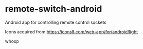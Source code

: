 # remote-switch-android
Android app for controlling remote control sockets

Icons acquired from https://icons8.com/web-app/for/android/light

whoop
